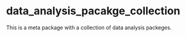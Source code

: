 # data_analysis_pacakge_collection
This is a meta package with a collection of data analysis packeges.
